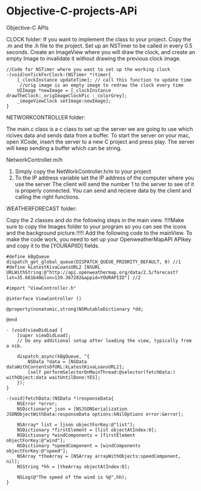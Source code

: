 # Objective-C-projects-APi
Objective-C APIs

CLOCK folder:
If you want to implement the class to your project. Copy the .m and the .h file to the project.
Set up an NSTimer to be called in every 0.5 seconds. Create an ImageView where you will draw the clock, and create an empty Image 
to invalidate it without drawing the previous clock image.

```
//Code for NSTimer where you want to set up the working clock
-(void)onTickForClock:(NSTimer *)timer{
    [_clockInstance updateTime]; // call this function to update time
     //orig image is an empty image to redraw the clock every time
    UIImage *newImage = [_clockInstance drawTheClock:_origImageClockPic :_colorGrey];
    _imageViewClock setImage:newImage]; 
}
```

NETWORKCONTROLLER folder:

The main.c class is a c class to set up the server we are going to use which ricives data and sends data from a buffer.
To start the server on your mac, open XCode, insert the server to a new C project and press play. The server will keep sending a buffer which can be string. 

NetworkController.m/h
1) Simply copy the NetWorkController.h/m to your project
2) To the IP address variable set the IP address of the computer where you use the server
The client will send the number 1 to the server to see of it is properly connected. You can send and recieve data by the client and calling the right functions. 

WEATHERFORECAST folder:

Copy the 2 classes and do the following steps in the main view. 
!!!!Make sure to copy the Images folder to your program so you can see the icons and the background picture.!!!!!
Add the following code to the mainView. 
To make the code work, you need to set up your OpenweatherMapAPI APIkey and copy it to the [YOURAPIID] fields. 

```
#define kBgQueue dispatch_get_global_queue(DISPATCH_QUEUE_PRIORITY_DEFAULT, 0) //1
#define kLatestKivaLoansURL2 [NSURL URLWithString:@"http://api.openweathermap.org/data/2.5/forecast?lat=35.661640&lon=139.367282&appid=YOURAPIID"] //2

#import "ViewController.h"

@interface ViewController ()

@property(nonatomic,strong)NSMutableDictionary *dd;

@end

- (void)viewDidLoad {
    [super viewDidLoad];
    // Do any additional setup after loading the view, typically from a nib.
   
    dispatch_async(kBgQueue, ^{
        NSData *data = [NSData dataWithContentsOfURL:kLatestKivaLoansURL2];
        [self performSelectorOnMainThread:@selector(fetchData:) withObject:data waitUntilDone:YES];
    });
}

-(void)fetchData:(NSData *)responseData{
    NSError *error;
    NSDictionary* json = [NSJSONSerialization JSONObjectWithData:responseData options:kNilOptions error:&error];
   
    NSArray* list = [json objectForKey:@"list"];
    NSDictionary *firstElement = [list objectAtIndex:0];
    NSDictionary *windComponents = [firstElement objectForKey:@"wind"];
    NSDictionary *speedComponent = [windComponents objectForKey:@"speed"];
    NSArray *theArray = [NSArray arrayWithObjects:speedComponent, nil];
    NSString *hh = [theArray objectAtIndex:0];
   
    NSLog(@"The speed of the wind is %@",hh);
}

```


